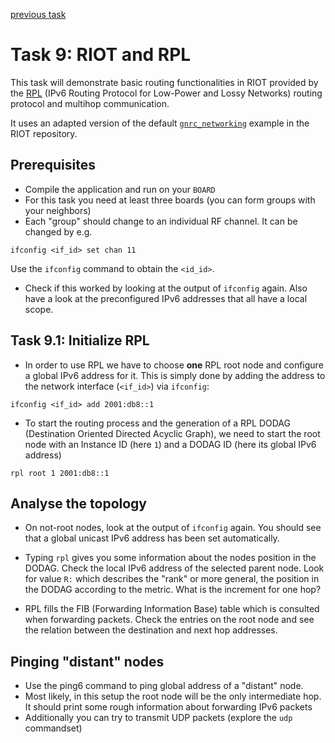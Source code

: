 [previous task](../task-08)

# Task 9: RIOT and RPL

This task will demonstrate basic routing functionalities in RIOT provided by the [RPL](https://tools.ietf.org/html/rfc6550) (IPv6 Routing Protocol for Low-Power and Lossy Networks) routing protocol and multihop communication.

It uses an adapted version of the default [`gnrc_networking`](https://github.com/RIOT-OS/RIOT/tree/master/examples/gnrc_networking) example in the RIOT repository.

## Prerequisites

* Compile the application and run on your `BOARD`
* For this task you need at least three boards (you can form groups with your neighbors)
* Each "group" should change to an individual RF channel. It can be changed by e.g.

```
ifconfig <if_id> set chan 11

```

Use the `ifconfig` command to obtain the `<id_id>`.

* Check if this worked by looking at the output of `ifconfig` again. Also have a look at the preconfigured IPv6 addresses that all have a local scope.


## Task 9.1: Initialize RPL

* In order to use RPL we have to choose **one** RPL root node and configure a global IPv6 address for it. This is simply done by adding the address to the network interface (`<if_id>`) via `ifconfig`:

```
ifconfig <if_id> add 2001:db8::1
```

* To start the routing process and the generation of a RPL DODAG (Destination Oriented Directed Acyclic Graph), we need to start the root node with an Instance ID (here `1`) and a DODAG ID (here its global IPv6 address) 

```
rpl root 1 2001:db8::1
```

## Analyse the topology

* On not-root nodes, look at the output of `ifconfig` again. You should see that a global unicast IPv6 address has been set automatically.

* Typing `rpl` gives you some information about the nodes position in the DODAG. Check the local IPv6 address of the selected parent node. Look for value `R:` which describes the "rank" or more general, the position in the DODAG according to the metric. What is the increment for one hop?

* RPL fills the FIB (Forwarding Information Base) table which is consulted when forwarding packets. Check the entries on the root node and see the relation between the destination and next hop addresses.


## Pinging "distant" nodes

* Use the ping6 command to ping global address of a "distant" node.
* Most likely, in this setup the root node will be the only intermediate hop. It should print some rough information about forwarding IPv6 packets
* Additionally you can try to transmit UDP packets (explore the `udp` commandset)
